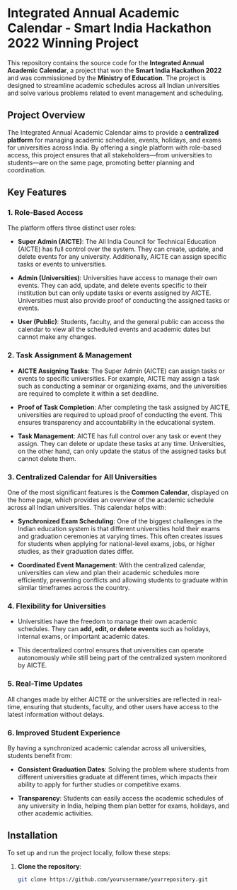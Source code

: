 # Integrated Annual Academic Calendar - Smart India Hackathon 2022 Winning Project

This repository contains the source code for the **Integrated Annual Academic Calendar**, a project that won the **Smart India Hackathon 2022** and was commissioned by the **Ministry of Education**. The project is designed to streamline academic schedules across all Indian universities and solve various problems related to event management and scheduling.

## Project Overview

The Integrated Annual Academic Calendar aims to provide a **centralized platform** for managing academic schedules, events, holidays, and exams for universities across India. By offering a single platform with role-based access, this project ensures that all stakeholders—from universities to students—are on the same page, promoting better planning and coordination.

## Key Features

### 1. Role-Based Access
The platform offers three distinct user roles:

- **Super Admin (AICTE)**: The All India Council for Technical Education (AICTE) has full control over the system. They can create, update, and delete events for any university. Additionally, AICTE can assign specific tasks or events to universities.
  
- **Admin (Universities)**: Universities have access to manage their own events. They can add, update, and delete events specific to their institution but can only update tasks or events assigned by AICTE. Universities must also provide proof of conducting the assigned tasks or events.

- **User (Public)**: Students, faculty, and the general public can access the calendar to view all the scheduled events and academic dates but cannot make any changes.

### 2. Task Assignment & Management
- **AICTE Assigning Tasks**: The Super Admin (AICTE) can assign tasks or events to specific universities. For example, AICTE may assign a task such as conducting a seminar or organizing exams, and the universities are required to complete it within a set deadline.
  
- **Proof of Task Completion**: After completing the task assigned by AICTE, universities are required to upload proof of conducting the event. This ensures transparency and accountability in the educational system.

- **Task Management**: AICTE has full control over any task or event they assign. They can delete or update these tasks at any time. Universities, on the other hand, can only update the status of the assigned tasks but cannot delete them.

### 3. Centralized Calendar for All Universities
One of the most significant features is the **Common Calendar**, displayed on the home page, which provides an overview of the academic schedule across all Indian universities. This calendar helps with:

- **Synchronized Exam Scheduling**: One of the biggest challenges in the Indian education system is that different universities hold their exams and graduation ceremonies at varying times. This often creates issues for students when applying for national-level exams, jobs, or higher studies, as their graduation dates differ.
  
- **Coordinated Event Management**: With the centralized calendar, universities can view and plan their academic schedules more efficiently, preventing conflicts and allowing students to graduate within similar timeframes across the country.

### 4. Flexibility for Universities
- Universities have the freedom to manage their own academic schedules. They can **add, edit, or delete events** such as holidays, internal exams, or important academic dates.
  
- This decentralized control ensures that universities can operate autonomously while still being part of the centralized system monitored by AICTE.

### 5. Real-Time Updates
All changes made by either AICTE or the universities are reflected in real-time, ensuring that students, faculty, and other users have access to the latest information without delays.

### 6. Improved Student Experience
By having a synchronized academic calendar across all universities, students benefit from:

- **Consistent Graduation Dates**: Solving the problem where students from different universities graduate at different times, which impacts their ability to apply for further studies or competitive exams.
  
- **Transparency**: Students can easily access the academic schedules of any university in India, helping them plan better for exams, holidays, and other academic activities.

## Installation

To set up and run the project locally, follow these steps:

1. **Clone the repository**:
   ```bash
   git clone https://github.com/yourusername/yourrepository.git
